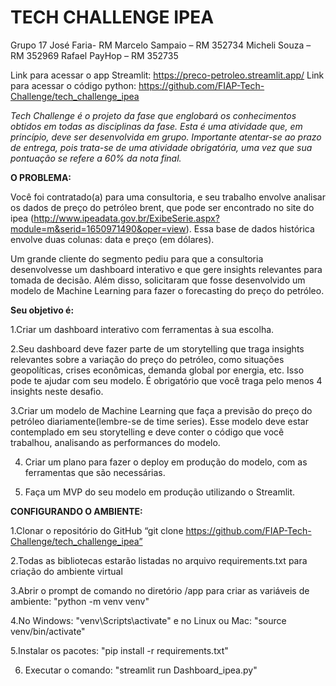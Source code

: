 # TECH CHALLENGE IPEA

Grupo 17
José Faria- RM 
Marcelo Sampaio – RM 352734
Micheli Souza – RM 352969
Rafael PayHop – RM 352735

Link para acessar o app Streamlit: https://preco-petroleo.streamlit.app/
Link para acessar o código python: https://github.com/FIAP-Tech-Challenge/tech_challenge_ipea

_Tech Challenge é o projeto da fase que englobará os conhecimentos obtidos em todas as disciplinas da fase. Esta é uma atividade que, em princípio, deve ser desenvolvida em grupo. Importante atentar-se ao prazo de entrega, pois trata-se de uma atividade obrigatória, uma vez que sua pontuação se refere a 60% da nota final._

**O PROBLEMA:**

Você foi contratado(a) para uma consultoria, e seu trabalho envolve analisar os dados de preço do petróleo brent, que pode ser encontrado no site do ipea (http://www.ipeadata.gov.br/ExibeSerie.aspx?module=m&serid=1650971490&oper=view).
Essa base de dados histórica envolve duas colunas: data e preço (em dólares).

Um grande cliente do segmento pediu para que a consultoria desenvolvesse um dashboard interativo e que gere insights relevantes para tomada de decisão. Além disso, solicitaram que fosse desenvolvido um modelo de Machine Learning para fazer o forecasting do preço do petróleo.

**Seu objetivo é:**

1.Criar um dashboard interativo com ferramentas à sua escolha.

2.Seu dashboard deve fazer parte de um storytelling que traga insights relevantes sobre a variação do preço do petróleo, como situações geopolíticas, crises econômicas, demanda global por energia, etc. Isso pode te ajudar com seu modelo. É obrigatório que você traga pelo menos 4 insights neste desafio.

3.Criar um modelo de Machine Learning que faça a previsão do preço do petróleo diariamente(lembre-se de time series). Esse modelo deve estar contemplado em seu storytelling e deve conter o código que você trabalhou, analisando as performances do modelo.

4. Criar um plano para fazer o deploy em produção do modelo, com as ferramentas que são necessárias.

5. Faça um MVP do seu modelo em produção utilizando o Streamlit.

**CONFIGURANDO O AMBIENTE:**

1.Clonar o repositório do GitHub “git clone https://github.com/FIAP-Tech-Challenge/tech_challenge_ipea”

2.Todas as bibliotecas estarão listadas no arquivo requirements.txt para criação do ambiente virtual

3.Abrir o prompt de comando no diretório /app para criar as variáveis de ambiente: "python -m venv venv"

4.No Windows: "venv\Scripts\activate" e no Linux ou Mac: "source venv/bin/activate"

5.Instalar os pacotes: "pip install -r requirements.txt"

6. Executar o comando: "streamlit run Dashboard_ipea.py"
